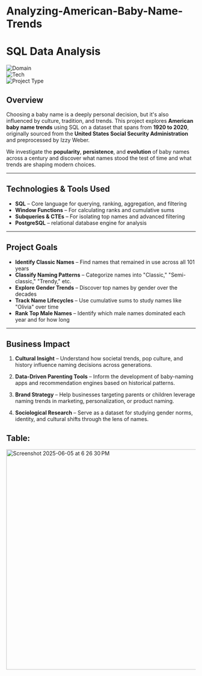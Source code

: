
# Analyzing-American-Baby-Name-Trends

# SQL Data Analysis

![Domain](https://img.shields.io/badge/Domain-Sociology-blue?style=for-the-badge)  
![Tech](https://img.shields.io/badge/Tech-SQL-green?style=for-the-badge)  
![Project Type](https://img.shields.io/badge/Type-Trend%20Analysis-yellow?style=for-the-badge)

## Overview

Choosing a baby name is a deeply personal decision, but it's also influenced by culture, tradition, and trends. This project explores **American baby name trends** using SQL on a dataset that spans from **1920 to 2020**, originally sourced from the **United States Social Security Administration** and preprocessed by Izzy Weber.

We investigate the **popularity**, **persistence**, and **evolution** of baby names across a century and discover what names stood the test of time and what trends are shaping modern choices.

---

## Technologies & Tools Used

- **SQL** – Core language for querying, ranking, aggregation, and filtering  
- **Window Functions** – For calculating ranks and cumulative sums  
- **Subqueries & CTEs** – For isolating top names and advanced filtering  
- **PostgreSQL** – relational database engine for analysis  


---

## Project Goals

- **Identify Classic Names** – Find names that remained in use across all 101 years  
- **Classify Naming Patterns** – Categorize names into "Classic," "Semi-classic," "Trendy," etc.  
- **Explore Gender Trends** – Discover top names by gender over the decades  
- **Track Name Lifecycles** – Use cumulative sums to study names like "Olivia" over time  
- **Rank Top Male Names** – Identify which male names dominated each year and for how long  

---

## Business Impact

1. **Cultural Insight** – Understand how societal trends, pop culture, and history influence naming decisions across generations.

2. **Data-Driven Parenting Tools** – Inform the development of baby-naming apps and recommendation engines based on historical patterns.

3. **Brand Strategy** – Help businesses targeting parents or children leverage naming trends in marketing, personalization, or product naming.

4. **Sociological Research** – Serve as a dataset for studying gender norms, identity, and cultural shifts through the lens of names.

## Table:

<img width="585" alt="Screenshot 2025-06-05 at 6 26 30 PM" src="https://github.com/user-attachments/assets/4056cee1-edf2-444d-83c4-114e4f4c5a66" />




